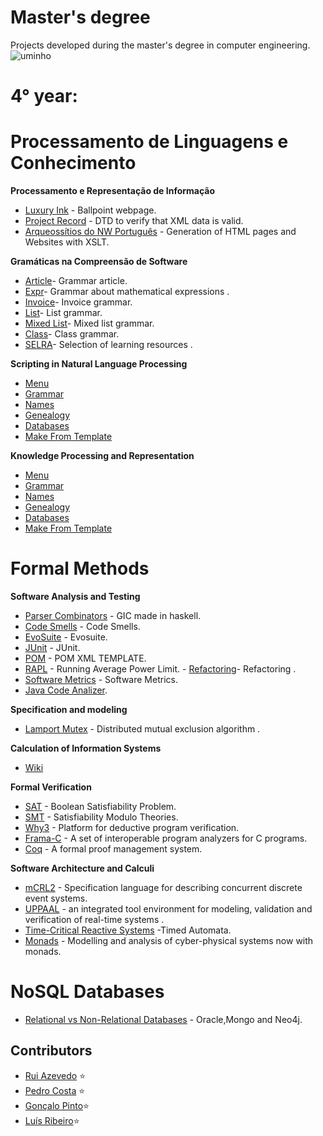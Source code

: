 # Master's degree           

Projects developed during the master's degree in computer engineering. ![uminho](http://www4.di.uminho.pt/~jmf/IMAGES/um_eeng.gif)



# 4° year:
# Processamento de Linguagens e Conhecimento

**Processamento e Representação de Informação**

  - [Luxury Ink](https://github.com/EtienneCosta/Mestrado/tree/main/PRI2020/TP1) - Ballpoint webpage.
  - [Project Record](https://github.com/EtienneCosta/Mestrado/tree/main/PRI2020/TP2) - DTD to verify that XML data is valid.
  - [Arqueossítios do NW Português](https://github.com/EtienneCosta/Mestrado/tree/main/PRI2020/TP3) - Generation of HTML pages and Websites with XSLT.
 
**Gramáticas na Compreensão de Software**

- [Article](https://github.com/EtienneCosta/Mestrado/tree/main/GCS/Article)- Grammar article.
- [Expr](https://github.com/EtienneCosta/Mestrado/tree/main/GCS/GT/Expr)- Grammar about mathematical expressions .
- [Invoice](https://github.com/EtienneCosta/Mestrado/tree/main/GCS/GT/Faturas)- Invoice grammar.
- [List](https://github.com/EtienneCosta/Mestrado/tree/main/GCS/GT/List)- List grammar.
- [Mixed List](https://github.com/EtienneCosta/Mestrado/tree/main/GCS/GT/ListasMistas)- Mixed list grammar.
- [Class](https://github.com/EtienneCosta/Mestrado/tree/main/GCS/GT/Turma)- Class grammar.
- [SELRA](https://github.com/EtienneCosta/Mestrado/tree/main/GCS/SELRA)- Selection of learning resources .

**Scripting in Natural Language Processing**
- [Menu](https://github.com/EtienneCosta/Mestrado/tree/main/SPLN2021/TPCs/Menu)
- [Grammar](https://github.com/EtienneCosta/Mestrado/tree/main/SPLN2021/TPCs/Grammar) 
- [Names](https://github.com/EtienneCosta/Mestrado/tree/main/SPLN2021/TPCs/Names)
- [Genealogy](https://github.com/EtienneCosta/Mestrado/tree/main/SPLN2021/Projects/TP1)
- [Databases](https://github.com/EtienneCosta/Mestrado/tree/main/SPLN2021/Projects/TP2)
- [Make From Template](https://github.com/EtienneCosta/Mestrado/tree/main/SPLN2021/Projects/TP3)


**Knowledge Processing and Representation**
- [Menu](https://github.com/EtienneCosta/Mestrado/tree/main/SPLN2021/TPCs/Menu)
- [Grammar](https://github.com/EtienneCosta/Mestrado/tree/main/SPLN2021/TPCs/Grammar) 
- [Names](https://github.com/EtienneCosta/Mestrado/tree/main/SPLN2021/TPCs/Names)
- [Genealogy](https://github.com/EtienneCosta/Mestrado/tree/main/SPLN2021/Projects/TP1)
- [Databases](https://github.com/EtienneCosta/Mestrado/tree/main/SPLN2021/Projects/TP2)
- [Make From Template](https://github.com/EtienneCosta/Mestrado/tree/main/SPLN2021/Projects/TP3)



# Formal Methods

**Software Analysis and Testing**

- [Parser Combinators](https://github.com/EtienneCosta/Mestrado/tree/main/ATS/ParserCombinators) - GIC made in haskell.
- [Code Smells](https://github.com/EtienneCosta/Mestrado/tree/main/ATS/Code%20Smells) - Code Smells.
- [EvoSuite](https://github.com/EtienneCosta/Mestrado/tree/main/ATS/EvoSuite) - Evosuite.
- [JUnit](https://github.com/EtienneCosta/Mestrado/tree/main/ATS/JUNIT) - JUnit.
- [POM](https://github.com/EtienneCosta/Mestrado/tree/main/ATS/POM) - POM XML TEMPLATE.
- [RAPL](https://github.com/EtienneCosta/Mestrado/tree/main/ATS/RAPL) - Running Average Power Limit.
- [Refactoring](https://github.com/EtienneCosta/Mestrado/tree/main/ATS/Refactoring)- Refactoring .
- [Software Metrics](https://github.com/EtienneCosta/Mestrado/tree/main/ATS/SoftwareMetrics) - Software Metrics.
- [Java Code Analizer](https://github.com/EtienneCosta/Mestrado/tree/main/ATS/Java%20Code%20Analizer).



**Specification and modeling**

- [Lamport Mutex](https://github.com/EtienneCosta/Mestrado/tree/main/EM/Project/LamportMutex) - Distributed mutual exclusion algorithm .



**Calculation of Information Systems**

- [Wiki](https://haslab.github.io/MFES/CSI/2021/index) 


**Formal Verification**

- [SAT](https://github.com/EtienneCosta/Mestrado/tree/main/VF/MiniSat) - Boolean Satisfiability Problem.
- [SMT](https://github.com/EtienneCosta/Mestrado/tree/main/VF/SMT) - Satisfiability Modulo Theories.
- [Why3](https://github.com/EtienneCosta/Mestrado/tree/main/VF/Why3) - Platform for deductive program verification.
- [Frama-C](https://github.com/EtienneCosta/Mestrado/tree/main/VF/Frama-C) - A set of interoperable program analyzers for C programs.
- [Coq](https://github.com/EtienneCosta/Mestrado/tree/main/VF/Coq) - A formal proof management system.


**Software Architecture and Calculi**

- [mCRL2](https://github.com/EtienneCosta/Mestrado/tree/main/A%26C/mCRL2) - Specification language for describing concurrent discrete event systems.
- [UPPAAL](https://github.com/EtienneCosta/Mestrado/tree/main/A%26C/UPPAAL) - an integrated tool environment for modeling, validation and verification of real-time systems .
- [Time-Critical Reactive Systems](https://github.com/EtienneCosta/Mestrado/tree/main/A%26C/Reactive%20Systems) -Timed Automata.
- [Monads](https://github.com/EtienneCosta/Mestrado/tree/main/A%26C/TSP) - Modelling and analysis of cyber-physical systems now with monads.


# NoSQL Databases

- [Relational vs Non-Relational Databases](https://github.com/EtienneCosta/Mestrado/tree/main/BDNoSql) - Oracle,Mongo and Neo4j.


## Contributors
* [Rui Azevedo](https://github.com/ruiAzevedo19) ⭐️
* [Pedro Costa](https://github.com/pCosta99) ⭐️
* [Gonçalo Pinto](https://github.com/GRP99)⭐️
* [Luís Ribeiro](https://github.com/luis1ribeiro)⭐️
